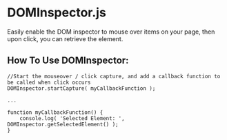 # DOMInspector.js

Easily enable the DOM inspector to mouse over items on your page, then upon click, you can retrieve the element.


## How To Use DOMInspector:
```
//Start the mouseover / click capture, and add a callback function to be called when click occurs
DOMInspector.startCapture( myCallbackFunction );

...

function myCallbackFunction() {
	console.log( 'Selected Element: ', DOMInspector.getSelectedElement() );
}

```
